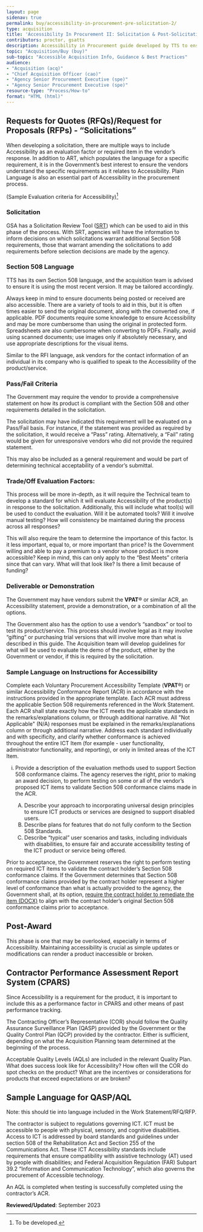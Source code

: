 ```yaml
---
layout: page
sidenav: true
permalink: buy/accessibility-in-procurement-pre-solicitation-2/
type: acquisition
title: 'Accessibility In Procurement II: Solicitation & Post-Solicitation'
contributors: proctor, gsatts
description: Accessibility in Procurement guide developed by TTS to ensure accessibility considerations are taken into account when purchasing ICT; including solicitation and post-soliciation activities. 
topic: "Acquisition/Buy (buy)"
sub-topic: "Accessible Acquisition Info, Guidance & Best Practices"
audience:
- "Acquisition (acq)"
- "Chief Acquisition Officer (cao)"
- "Agency Senior Procurement Executive (spe)"
- "Agency Senior Procurement Executive (spe)"
resource-type: "Process/How-to"
format: "HTML (html)"
---
```


## Requests for Quotes (RFQs)/Request for Proposals (RFPs) - “Solicitations”
When developing a solicitation, there are multiple ways to include Accessibility as an evaluation factor or required item in the vendor’s response. In addition to ART, which populates the language for a specific requirement, it is in the Government’s best interest to ensure the vendors understand the specific requirements as it relates to Accessibility. Plain Language is also an essential part of Accessibility in the procurement process.
 
(Sample Evaluation criteria for Accessibility)[^1]

### Solicitation
GSA has a Solicitation Review Tool ([SRT](https://www.section508.gov/buy/solicitation-review-tool/)) which can be used to aid in this phase of the process. With SRT, agencies will have the information to inform decisions on which solicitations warrant additional Section 508 requirements, those that warrant amending the solicitations to add requirements before selection decisions are made by the agency.

### Section 508 Language
TTS has its own Section 508 language, and the acquisition team is advised to ensure it is using the most recent version. It may be tailored accordingly. 

Always keep in mind to ensure documents being posted or received are also accessible. There are a variety of tools to aid in this, but it is often times easier to send the original document, along with the converted one, if applicable. PDF documents require some knowledge to ensure Accessibility and may be more cumbersome than using the original in protected form. Spreadsheets are also cumbersome when converting to PDFs. Finally, avoid using scanned documents; use images only if absolutely necessary, and use appropriate descriptions for the visual items.

Similar to the RFI language, ask vendors for the contact information of an individual in its company who is qualified to speak to the Accessibility of the product/service.

### Pass/Fail Criteria
The Government may require the vendor to provide a comprehensive statement on how its product is compliant with the Section 508 and other requirements detailed in the solicitation. 

The solicitation may have indicated this requirement will be evaluated on a Pass/Fail basis. For instance, if the statement was provided as required by the solicitation, it would receive a “Pass” rating. Alternatively, a “Fail” rating would be given for unresponsive vendors who did not provide the required statement. 

This may also be included as a general requirement and would be part of determining technical acceptability of a vendor’s submittal.

### Trade/Off Evaluation Factors:
This process will be more in-depth, as it will require the Technical team to develop a standard for which it will evaluate Accessibility of the product(s) in response to the solicitation. Additionally, this will include what tool(s) will be used to conduct the evaluation. Will it be automated tools? Will it involve manual testing? How will consistency be maintained during the process across all responses?

This will also require the team to determine the importance of this factor. Is it less important, equal to, or more important than price? Is the Government willing and able to pay a premium to a vendor whose product is more accessible? Keep in mind, this can only apply to the “Best Meets” criteria since that can vary. What will that look like? Is there a limit because of funding?

### Deliverable or Demonstration
The Government may have vendors submit the **VPAT**® or similar ACR, an Accessibility statement, provide a demonstration, or a combination of all the options.

The Government also has the option to use a vendor’s “sandbox” or tool to test its product/service. This process should involve legal as it may involve “gifting” or purchasing trial versions that will involve more than what is described in this guide. The Acquisition team will develop guidelines for what will be used to evaluate the demo of the product, either by the Government or vendor, if this is required by the solicitation.

### Sample Language on Instructions for Accessibility 
Complete each Voluntary Procurement Accessibility Template (**VPAT**®) or similar Accessibility Conformance Report (ACR) in accordance with the instructions provided in the appropriate template. Each ACR must address the applicable Section 508 requirements referenced in the Work Statement. Each ACR shall state exactly how the ICT meets the applicable standards in the remarks/explanations column, or through additional narrative. All "Not Applicable" (N/A) responses must be explained in the remarks/explanations column or through additional narrative. Address each standard individually and with specificity, and clarify whether conformance is achieved throughout the entire ICT Item (for example - user functionality, administrator functionality, and reporting), or only in limited areas of the ICT
Item.

<ol type="i">
    <li>Provide a description of the evaluation methods used to support Section 508 conformance claims. The agency reserves the right, prior to making an award decision, to perform testing on some or all of the vendor’s proposed ICT items to validate Section 508 conformance claims made in the ACR.</li>
        <ol type="A">
        <li> Describe your approach to incorporating universal design principles to ensure ICT products or services are designed to support disabled users.</li>
        <li> Describe plans for features that do not fully conform to the Section 508 Standards.</li>
        <li> Describe “typical” user scenarios and tasks, including individuals with disabilities, to ensure fair and accurate accessibility testing of the ICT product or service being offered.</li>
        </ol>
</ol>

Prior to acceptance, the Government reserves the right to perform testing on required ICT items to validate the contract holder’s Section 508 conformance claims. If the Government determines that Section 508 conformance claims provided by the contract holder represent a higher level of conformance than what is actually provided to the agency, the Government shall, at its option, <a href="https://nitaac.nih.gov/sites/default/files/2021-08/instructions-and-evaluations-code-development-far16.5-20210506-508-compliant-0.docx" target="_blank" class="usa-link--external">require the contract holder to remediate the item (DOCX)</a> to align with the contract holder’s original Section 508 conformance claims prior to acceptance.

## Post-Award
This phase is one that may be overlooked, especially in terms of Accessibility. Maintaining accessibility is crucial as simple updates or modifications can render a product inaccessible or broken.

## Contractor Performance Assessment Report System (CPARS)
Since Accessibility is a requirement for the product, it is important to include this as a performance factor in CPARS and other means of past performance tracking.

The Contracting Officer’s Representative (COR) should follow the Quality Assurance Surveillance Plan (QASP) provided by the Government or the Quality Control Plan (QCP) provided by the contractor. Either is sufficient, depending on what the Acquisition Planning team determined at the beginning of the process.

Acceptable Quality Levels (AQLs) are included in the relevant Quality Plan. What does success look like for Accessibility? How often will the COR do spot checks on the product? What are the incentives or considerations for products that exceed expectations or are broken?

## Sample Language for QASP/AQL
Note: this should tie into language included in the Work Statement/RFQ/RFP.

The contractor is subject to regulations governing ICT. ICT must be accessible to people with physical, sensory, and cognitive disabilities. Access to ICT is addressed by board standards and guidelines under section 508 of the Rehabilitation Act and Section 255 of the Communications Act. These ICT Accessibility standards include requirements that ensure compatibility with assistive technology (AT) used by people with disabilities; and Federal Acquisition Regulation (FAR) Subpart 39.2 “Information and Communication Technology”, which also governs the procurement of Accessible technology.

An AQL is completed when testing is successfully completed using the contractor’s ACR.

[^1]: To be developed.

**Reviewed/Updated**:  September 2023

